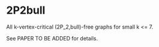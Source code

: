 # 2P2bull
All k-vertex-critical (2P_2,bull)-free graphs for small k <= 7.

See PAPER TO BE ADDED for details.
